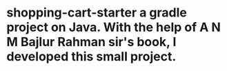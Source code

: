 # shopping-cart-starter a gradle project on Java. With the help of A N M Bajlur Rahman sir's book, I developed this small project.
